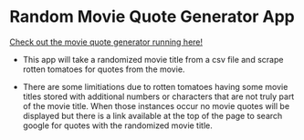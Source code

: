# Random Movie Quote Generator App

[Check out the movie quote generator running here!](https://ryan-movie-quotes.herokuapp.com/)

* This app will take a randomized movie title from a csv file and scrape rotten tomatoes for quotes from the movie. 

* There are some limitiations due to rotten tomatoes having some movie titles stored with additional numbers or characters that are not truly part of the movie title. When those instances occur no movie quotes will be displayed but there is a link available at the top of the page to search google for quotes with the randomized movie title. 